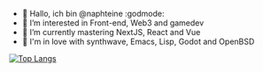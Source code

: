 - 👋 Hallo, ich bin @naphteine :godmode:
- 👀 I’m interested in Front-end, Web3 and gamedev
- 🌱 I’m currently mastering NextJS, React and Vue
- 💞️ I'm in love with synthwave, Emacs, Lisp, Godot and OpenBSD

[![Top Langs](https://github-readme-stats.vercel.app/api/top-langs/?username=naphteine&layout=compact&theme=gotham)](https://github.com/anuraghazra/github-readme-stats)
